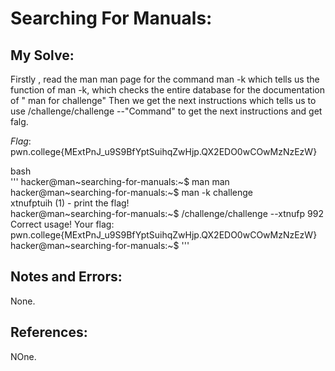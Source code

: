 # Searching For Manuals:

## My Solve:
Firstly , read the man man page for the command man -k which tells us the function of man -k, which checks the entire database for the documentation of " man for challenge"
Then we get the next instructions which tells us to use /challenge/challenge --"Command" to get the next instructions and get falg.

*Flag*:  pwn.college{MExtPnJ_u9S9BfYptSuihqZwHjp.QX2EDO0wCOwMzNzEzW}

bash \
''' hacker@man~searching-for-manuals:~$ man man     
hacker@man~searching-for-manuals:~$ man -k challenge       
xtnufptuih (1)       - print the flag!      
hacker@man~searching-for-manuals:~$ /challenge/challenge --xtnufp 992      
Correct usage! Your flag: pwn.college{MExtPnJ_u9S9BfYptSuihqZwHjp.QX2EDO0wCOwMzNzEzW}     
hacker@man~searching-for-manuals:~$   '''      

## Notes and Errors:
None.

## References:
NOne.


